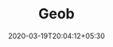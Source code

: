 ---
title: "Geob"
image: /images/business_cards/Business_card_GeoTattoos_back.jpg
tags: ["bcards"]
date: 2020-03-19T20:04:12+05:30
draft: false
---